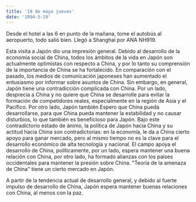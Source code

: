 ```yaml
---
title: '19 de mayo jueves'
date: '1994-5-19'
---
```


Desde el hotel a las 6 en punto de la mañana, tome el autobús al aeropuerto, todo salió bien. Llegó a Shanghai por ANA NH919.

Esta visita a Japón dio una impresión general. Debido al desarrollo de la economía social de China, todos los ámbitos de la vida en Japón son actualmente optimistas con respecto a China, y por lo tanto su comprensión de la importancia de China se ha fortalecido. En comparación con el pasado, los medios de comunicación japoneses han aumentado el entusiasmo por informar sobre asuntos de China. Sin embargo, en general, Japón tiene una contradicción complicada con China. Por un lado, desprecia a China y no quiere que China se desarrolle para evitar la formación de competidores reales, especialmente en la región de Asia y el Pacífico. Por otro lado, Japón también Espero que China pueda desarrollarse, para que China pueda mantener la estabilidad y no causar disturbios, lo que también es beneficioso para Japón. Bajo este contradictorio estado de ánimo, la política de Japón hacia China y su actitud hacia China son contradictorias: en la economía, le da a China cierto apoyo para ganar mercado, pero al mismo tiempo no es la clave para el desarrollo económico de alta tecnología y nacional. El campo apoya el desarrollo de China, políticamente, por un lado, espera mantener una buena relación con China, por otro lado, ha formado alianzas con los países occidentales para mantener la presión sobre China. "Teoría de la amenaza de China" tiene un cierto mercado en Japón.

A partir de la tendencia actual de desarrollo general, y debido al fuerte impulso de desarrollo de China, Japón espera mantener buenas relaciones con China, al menos con la paz.

